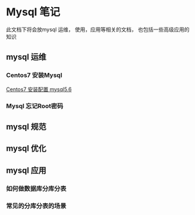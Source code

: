# Mysql 笔记
此文档下将会放mysql 运维， 使用，应用等相关的文档， 也包括一些高级应用的知识

## mysql 运维

###  Centos7 安装Mysql
[Centos7 安装配置 mysql5.6](./mysql/install.md)

###  Mysql 忘记Root密码

## mysql 规范

## mysql 优化



## mysql 应用

###  如何做数据库分库分表

### 常见的分库分表的场景


